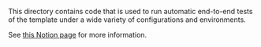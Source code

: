 <!--
Copyright 2023 Sophie Katz

Permission is hereby granted, free of charge, to any person obtaining a copy of this
software and associated documentation files (the “Software”), to deal in the Software
without restriction, including without limitation the rights to use, copy, modify,
merge, publish, distribute, sublicense, and/or sell copies of the Software, and to
permit persons to whom the Software is furnished to do so, subject to the following
conditions:

The above copyright notice and this permission notice shall be included in all copies or
substantial portions of the Software.

THE SOFTWARE IS PROVIDED “AS IS”, WITHOUT WARRANTY OF ANY KIND, EXPRESS OR IMPLIED,
INCLUDING BUT NOT LIMITED TO THE WARRANTIES OF MERCHANTABILITY, FITNESS FOR A PARTICULAR
PURPOSE AND NONINFRINGEMENT. IN NO EVENT SHALL THE AUTHORS OR COPYRIGHT HOLDERS BE
LIABLE FOR ANY CLAIM, DAMAGES OR OTHER LIABILITY, WHETHER IN AN ACTION OF CONTRACT, TORT
OR OTHERWISE, ARISING FROM, OUT OF OR IN CONNECTION WITH THE SOFTWARE OR THE USE OR
OTHER DEALINGS IN THE SOFTWARE.
-->

This directory contains code that is used to run automatic end-to-end tests of the template under a wide variety of configurations and environments.

See [this Notion page](https://wooden-saturnalia-815.notion.site/Template-repository-structure-ac3d83fc57524b66bea29c8becb82eb6) for more information.
